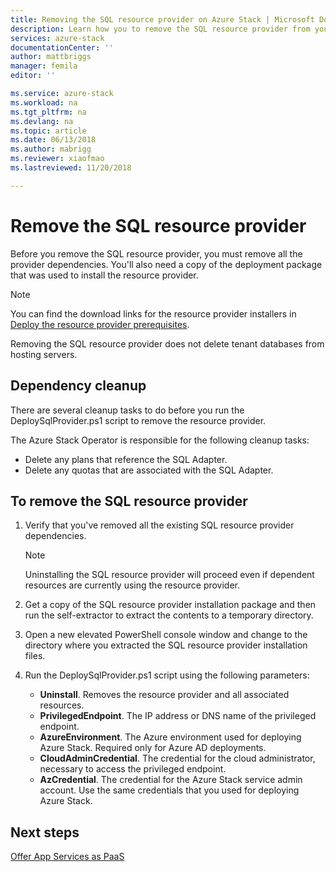```yaml
---
title: Removing the SQL resource provider on Azure Stack | Microsoft Docs
description: Learn how you to remove the SQL resource provider from your Azure Stack deployment.
services: azure-stack
documentationCenter: ''
author: mattbriggs
manager: femila
editor: ''

ms.service: azure-stack
ms.workload: na
ms.tgt_pltfrm: na
ms.devlang: na
ms.topic: article
ms.date: 06/13/2018
ms.author: mabrigg
ms.reviewer: xiaofmao
ms.lastreviewed: 11/20/2018

---
```


# Remove the SQL resource provider

Before you remove the SQL resource provider, you must remove all the provider dependencies. You'll also need a copy of the deployment package that was used to install the resource provider.

> [!NOTE]
> You can find the download links for the resource provider installers in [Deploy the resource provider prerequisites](./azure-stack-sql-resource-provider-deploy.md#prerequisites).

Removing the SQL resource provider does not delete tenant databases from hosting servers.

## Dependency cleanup

There are several cleanup tasks to do before you run the DeploySqlProvider.ps1 script to remove the resource provider.

The Azure Stack Operator is responsible for the following cleanup tasks:

* Delete any plans that reference the SQL Adapter.
* Delete any quotas that are associated with the SQL Adapter.

## To remove the SQL resource provider

1. Verify that you've removed all the existing SQL resource provider dependencies.

   > [!NOTE]
   > Uninstalling the SQL resource provider will proceed even if dependent resources are currently using the resource provider.
  
2. Get a copy of the SQL resource provider installation package and then run the self-extractor to extract the contents to a temporary directory.

3. Open a new elevated PowerShell console window and change to the directory where you extracted the SQL resource provider installation files.

4. Run the DeploySqlProvider.ps1 script using the following parameters:

    * **Uninstall**. Removes the resource provider and all associated resources.
    * **PrivilegedEndpoint**. The IP address or DNS name of the privileged endpoint.
    * **AzureEnvironment**. The Azure environment used for deploying Azure Stack. Required only for Azure AD deployments.
    * **CloudAdminCredential**. The credential for the cloud administrator, necessary to access the privileged endpoint.
    * **AzCredential**. The credential for the Azure Stack service admin account. Use the same credentials that you used for deploying Azure Stack.

## Next steps

[Offer App Services as PaaS](azure-stack-app-service-overview.md)
